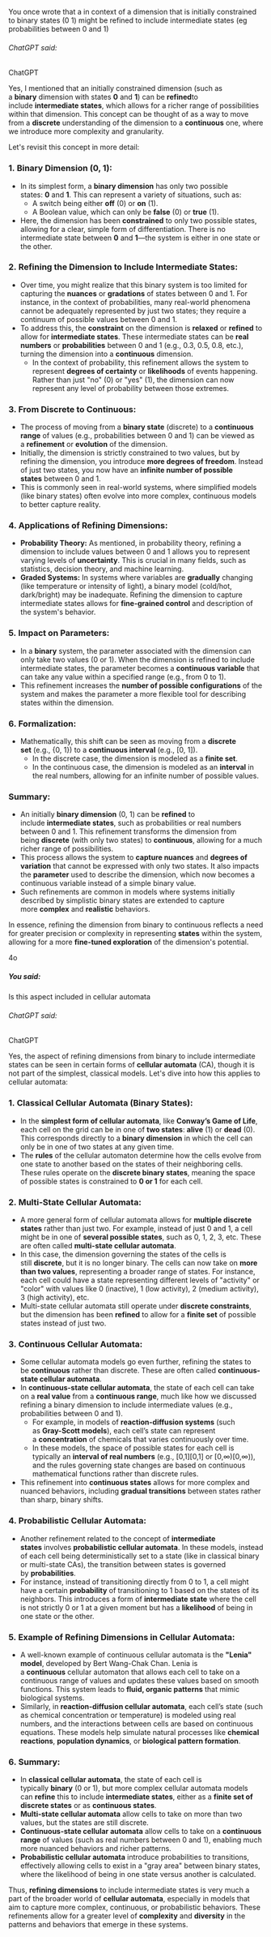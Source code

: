 You once wrote that a in context of a dimension that is initially constrained to binary states (0 1) might be refined to include intermediate states (eg probabilities between 0 and 1) 

###### ChatGPT said:

ChatGPT

Yes, I mentioned that an initially constrained dimension (such as a **binary** dimension with states **0** and **1**) can be **refined**to include **intermediate states**, which allows for a richer range of possibilities within that dimension. This concept can be thought of as a way to move from a **discrete** understanding of the dimension to a **continuous** one, where we introduce more complexity and granularity.

Let's revisit this concept in more detail:

### 1. **Binary Dimension (0, 1):**

- In its simplest form, a **binary dimension** has only two possible states: **0** and **1**. This can represent a variety of situations, such as:
    - A switch being either **off** (0) or **on** (1).
    - A Boolean value, which can only be **false** (0) or **true** (1).
- Here, the dimension has been **constrained** to only two possible states, allowing for a clear, simple form of differentiation. There is no intermediate state between **0** and **1**—the system is either in one state or the other.

### 2. **Refining the Dimension to Include Intermediate States:**

- Over time, you might realize that this binary system is too limited for capturing the **nuances** or **gradations** of states between 0 and 1. For instance, in the context of probabilities, many real-world phenomena cannot be adequately represented by just two states; they require a continuum of possible values between 0 and 1.
- To address this, the **constraint** on the dimension is **relaxed** or **refined** to allow for **intermediate states**. These intermediate states can be **real numbers** or **probabilities** between 0 and 1 (e.g., 0.3, 0.5, 0.8, etc.), turning the dimension into a **continuous** dimension.
    - In the context of probability, this refinement allows the system to represent **degrees of certainty** or **likelihoods** of events happening. Rather than just "no" (0) or "yes" (1), the dimension can now represent any level of probability between those extremes.

### 3. **From Discrete to Continuous:**

- The process of moving from a **binary state** (discrete) to a **continuous range** of values (e.g., probabilities between 0 and 1) can be viewed as a **refinement** or **evolution** of the dimension.
- Initially, the dimension is strictly constrained to two values, but by refining the dimension, you introduce **more degrees of freedom**. Instead of just two states, you now have an **infinite number of possible states** between 0 and 1.
- This is commonly seen in real-world systems, where simplified models (like binary states) often evolve into more complex, continuous models to better capture reality.

### 4. **Applications of Refining Dimensions:**

- **Probability Theory:** As mentioned, in probability theory, refining a dimension to include values between 0 and 1 allows you to represent varying levels of **uncertainty**. This is crucial in many fields, such as statistics, decision theory, and machine learning.
- **Graded Systems:** In systems where variables are **gradually** changing (like temperature or intensity of light), a binary model (cold/hot, dark/bright) may be inadequate. Refining the dimension to capture intermediate states allows for **fine-grained control** and description of the system's behavior.

### 5. **Impact on Parameters:**

- In a **binary** system, the parameter associated with the dimension can only take two values (0 or 1). When the dimension is refined to include intermediate states, the parameter becomes a **continuous variable** that can take any value within a specified range (e.g., from 0 to 1).
- This refinement increases the **number of possible configurations** of the system and makes the parameter a more flexible tool for describing states within the dimension.

### 6. **Formalization:**

- Mathematically, this shift can be seen as moving from a **discrete set** (e.g., {0, 1}) to a **continuous interval** (e.g., [0, 1]).
    - In the discrete case, the dimension is modeled as a **finite set**.
    - In the continuous case, the dimension is modeled as an **interval** in the real numbers, allowing for an infinite number of possible values.

### **Summary:**

- An initially **binary dimension** (0, 1) can be **refined** to include **intermediate states**, such as probabilities or real numbers between 0 and 1. This refinement transforms the dimension from being **discrete** (with only two states) to **continuous**, allowing for a much richer range of possibilities.
- This process allows the system to **capture nuances** and **degrees of variation** that cannot be expressed with only two states. It also impacts the **parameter** used to describe the dimension, which now becomes a continuous variable instead of a simple binary value.
- Such refinements are common in models where systems initially described by simplistic binary states are extended to capture more **complex** and **realistic** behaviors.

In essence, refining the dimension from binary to continuous reflects a need for greater precision or complexity in representing **states** within the system, allowing for a more **fine-tuned exploration** of the dimension's potential.

4o

##### You said:

Is this aspect included in cellular automata 

###### ChatGPT said:

ChatGPT

Yes, the aspect of refining dimensions from binary to include intermediate states can be seen in certain forms of **cellular automata** (CA), though it is not part of the simplest, classical models. Let's dive into how this applies to cellular automata:

### 1. **Classical Cellular Automata (Binary States):**

- In the **simplest form of cellular automata**, like **Conway’s Game of Life**, each cell on the grid can be in one of **two states**: **alive** (1) or **dead** (0). This corresponds directly to a **binary dimension** in which the cell can only be in one of two states at any given time.
- The **rules** of the cellular automaton determine how the cells evolve from one state to another based on the states of their neighboring cells. These rules operate on the **discrete binary states**, meaning the space of possible states is constrained to **0 or 1** for each cell.

### 2. **Multi-State Cellular Automata:**

- A more general form of cellular automata allows for **multiple discrete states** rather than just two. For example, instead of just 0 and 1, a cell might be in one of **several possible states**, such as 0, 1, 2, 3, etc. These are often called **multi-state cellular automata**.
- In this case, the dimension governing the states of the cells is still **discrete**, but it is no longer binary. The cells can now take on **more than two values**, representing a broader range of states. For instance, each cell could have a state representing different levels of "activity" or "color" with values like 0 (inactive), 1 (low activity), 2 (medium activity), 3 (high activity), etc.
- Multi-state cellular automata still operate under **discrete constraints**, but the dimension has been **refined** to allow for a **finite set** of possible states instead of just two.

### 3. **Continuous Cellular Automata:**

- Some cellular automata models go even further, refining the states to be **continuous** rather than discrete. These are often called **continuous-state cellular automata**.
- In **continuous-state cellular automata**, the state of each cell can take on a **real value** from a **continuous range**, much like how we discussed refining a binary dimension to include intermediate values (e.g., probabilities between 0 and 1).
    - For example, in models of **reaction-diffusion systems** (such as **Gray-Scott models**), each cell’s state can represent a **concentration** of chemicals that varies continuously over time.
    - In these models, the space of possible states for each cell is typically an **interval of real numbers** (e.g., [0,1][0,1] or [0,∞)[0,∞)), and the rules governing state changes are based on continuous mathematical functions rather than discrete rules.
- This refinement into **continuous states** allows for more complex and nuanced behaviors, including **gradual transitions** between states rather than sharp, binary shifts.

### 4. **Probabilistic Cellular Automata:**

- Another refinement related to the concept of **intermediate states** involves **probabilistic cellular automata**. In these models, instead of each cell being deterministically set to a state (like in classical binary or multi-state CAs), the transition between states is governed by **probabilities**.
- For instance, instead of transitioning directly from 0 to 1, a cell might have a certain **probability** of transitioning to 1 based on the states of its neighbors. This introduces a form of **intermediate state** where the cell is not strictly 0 or 1 at a given moment but has a **likelihood** of being in one state or the other.

### 5. **Example of Refining Dimensions in Cellular Automata:**

- A well-known example of continuous cellular automata is the **"Lenia" model**, developed by Bert Wang-Chak Chan. Lenia is a **continuous** cellular automaton that allows each cell to take on a continuous range of values and updates these values based on smooth functions. This system leads to **fluid, organic patterns** that mimic biological systems.
- Similarly, in **reaction-diffusion cellular automata**, each cell’s state (such as chemical concentration or temperature) is modeled using real numbers, and the interactions between cells are based on continuous equations. These models help simulate natural processes like **chemical reactions**, **population dynamics**, or **biological pattern formation**.

### 6. **Summary:**

- In **classical cellular automata**, the state of each cell is typically **binary** (0 or 1), but more complex cellular automata models can **refine** this to include **intermediate states**, either as a **finite set of discrete states** or as **continuous states**.
- **Multi-state cellular automata** allow cells to take on more than two values, but the states are still discrete.
- **Continuous-state cellular automata** allow cells to take on a **continuous range** of values (such as real numbers between 0 and 1), enabling much more nuanced behaviors and richer patterns.
- **Probabilistic cellular automata** introduce probabilities to transitions, effectively allowing cells to exist in a "gray area" between binary states, where the likelihood of being in one state versus another is calculated.

Thus, **refining dimensions** to include intermediate states is very much a part of the broader world of **cellular automata**, especially in models that aim to capture more complex, continuous, or probabilistic behaviors. These refinements allow for a greater level of **complexity** and **diversity** in the patterns and behaviors that emerge in these systems.